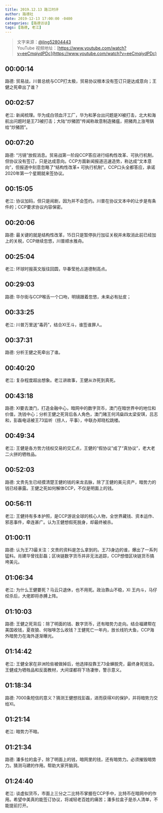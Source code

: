 ```yaml
---
title: 2019.12.13 路江时评
author: 路德社
date: 2019-12-13 17:00:00 -0400
categories: [路德访谈]
tags: [路德, 老江]
---
```


> 文字来源：[@ling52804443](https://twitter.com/ling52804443)  
> YouTube 视频地址：[https://www.youtube.com/watch?v=eeCmqiydPDc](https://www.youtube.com/watch?v=eeCmqiydPDc)

## 00:00:14

路德: 贸易战，川普总统与CCP打太极，贸易协议根本没有签订只是达成意向；王健之死牵出了谁？

## 00:02:57

老江: 新闻梳理。华为成白领血汗工厂，华为和茅台出问题是XI被打击，北大和海航出问题时是王73被打击；大陆“炒猪团”传闻称故意制造猪瘟，把猪肉上涨甩锅给“炒猪团”。

## 00:07:20

路德:  “污镜”放假消息。贸易战第一阶段CCP答应进行结构性改革、可执行机制，但协议没有签订，只是达成意向。CCP方面新闻报道迅速造势，称达成“文本意向”，但报道中刻意忽略了“结构性改革+ 可执行机制”。CCP口头全都答应，承诺2020年第一个星期就来签协议。

## 00:15:05

老江:  协议加码，但只是闹剧，因为并不会签约。川普在协议文本中的让步是有条件的；CCP要求协议内容保密。

## 00:20:06

路德: 最关键的就是结构性改革，15日只是暂停执行加征关税并未取消此前已经加上的关税，CCP继续忽悠，川普顺水推舟。

## 00:25:04

老江: 环球时报英文版往回圆，华春莹抢占道德制高点。

## 00:29:03

路德: 华尔街与CCP喉舌一个口吻，明镜跟着忽悠，未来必有扯皮；

## 00:33:25

老江: 川普万里送“毒药”，结合XI王斗，谁签谁罪人。

## 00:37:31

路德: 分析王健之死牵出了谁。

## 00:40:20

老江: 复杂程度超出想象。老江讲故事，王健从诈死到真死。

## 00:43:18

路德: XI要去澳门，打造金融中心，暗网中的数字货币，澳门在暗世界中的地位和价值，洗钱中心；分析王健之死背后各人角色，澳门赌王何鸿燊四太梁安琪，吕志和，彭磊电话被王73监听（捞人，平事），中联办郑晓松跳楼。

## 00:49:34

老江: 王健是各方势力钱权交易的交汇点，王健的“假协议”成了“真协议”，老大老二火拼的牺牲品。

## 00:52:03

路德: 文贵先生已经摸清楚王健的钱的来龙去脉，除了王健的美元资产，暗势力的钱已经暴露。王健之死如何解体CCP，不仅是明面上的钱。

## 00:56:11

老江: 王健持有多本护照，是CCP游说全球的核心人物，全世界藏钱、资本运作、邪恶事件，牵连甚广。认为王健想假死脱身，却最终被杀。

## 01:00:11

路德: 认为王73最关注：文贵的资料是怎么拿到的。王73身边的谁，爆出了一系列猛料。肖建华曾找彭磊；区块链数字货币并非无法追踪，CCP想借区块链货币搞垮美元。

## 01:06:34

老江: 为什么王健要死？马云只退休，也不用死。政治靠山不稳，XI 王内斗，马仔绞杀后，大佬即将赤膊上阵。

## 01:10:03

路德: 王健之死背后：除了明面的钱、数字货币，还有暗势力走向。结合福建帮在美国收钱，夏夜狼、何咖啡怎么收钱？王健死亡一年内，放长线钓大鱼，CCP海外暗势力在海外逐渐曝光。

## 01:14:42

老江: 王健全家在非洲险些被做掉后，他选择投靠王73金蝉脱壳，最终身死钱没。王健成为牺牲品和反面教材，大间谍都将下场凄惨，警示意义。

## 01:18:34

路德: 7000条短信的意义？猜测王健想找彭磊，进而获得XI的保护，并将暗势力交给XI。

## 01:21:14

老江: 暗势力不暗。

## 01:21:34

路德: 潘多拉的盒子，除了明面上的钱，暗网里的钱，还有暗势力。必须摧毁暗势力。猜测马建的作用。帮助大家开脑洞。

## 01:24:40

老江: 谈虚拟货币，市面上三分之二比特币掌握在CCP手中，比特币在暗网中的作用。希望中美真的能签订协议，将减轻老百姓的痛苦；潘多拉盒子是杀人清单，不能提前打开。
